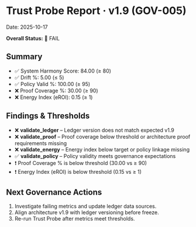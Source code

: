 # Trust Probe Report · v1.9 (GOV-005)
Date: 2025-10-17

**Overall Status:** 🔴 FAIL

## Summary
- ✅ System Harmony Score: 84.00 (≥ 80)
- ✅ Drift %: 5.00 (≤ 5)
- ✅ Policy Valid %: 100.00 (≥ 95)
- ❌ Proof Coverage %: 30.00 (≥ 90)
- ❌ Energy Index (eROI): 0.15 (≥ 1)

## Findings & Thresholds
- ❌ **validate_ledger** – Ledger version does not match expected v1.9
- ❌ **validate_proof** – Proof coverage below threshold or architecture proof requirements missing
- ❌ **validate_energy** – Energy index below target or policy linkage missing
- ✅ **validate_policy** – Policy validity meets governance expectations
- ❗ Proof Coverage % is below threshold (30.00 vs ≥ 90)
- ❗ Energy Index (eROI) is below threshold (0.15 vs ≥ 1)

## Next Governance Actions
1. Investigate failing metrics and update ledger data sources.
2. Align architecture v1.9 with ledger versioning before freeze.
3. Re-run Trust Probe after metrics meet thresholds.
